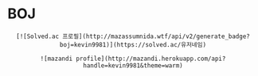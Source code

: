 # BOJ
<div align=center>
	<img src="https://img.shields.io/badge/Java-3776AB?style=flat&logo=Java&logoColor=white"/>
  	<img src="https://img.shields.io/badge/MySQL-3776AB?style=flat&logo=MySQL&logoColor=white"/>

 	[![Solved.ac 프로필](http://mazassumnida.wtf/api/v2/generate_badge?boj=kevin9981)](https://solved.ac/유저네임)

	![mazandi profile](http://mazandi.herokuapp.com/api?handle=kevin9981&theme=warm)
</div>
